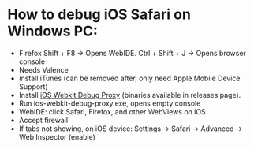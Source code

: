# How to debug iOS Safari on Windows PC:
- Firefox Shift + F8 -> Opens WebIDE. Ctrl + Shift + J -> Opens browser console
- Needs Valence
- install iTunes (can be removed after, only need Apple Mobile Device Support)
- Install [iOS Webkit Debug Proxy](https://github.com/google/ios-webkit-debug-proxy) (binaries available in releases page).
- Run ios-webkit-debug-proxy.exe, opens empty console
- WebIDE: click Safari, Firefox, and other WebViews on iOS
- Accept firewall
- If tabs not showing, on iOS device: Settings -> Safari -> Advanced -> Web Inspector (enable)
